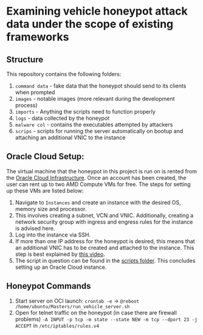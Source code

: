 # Examining vehicle honeypot attack data under the scope of existing frameworks

## Structure
This repository contains the following folders:
1) `command data` - fake data that the honeypot should send to its clients when prompted
2) `images` - notable images (more relevant during the development process)
3) `imports` - Anything the scripts need to function properly
4) `logs` - data collected by the honeypot
5) `malware col` - contains the executables attempted by attackers
6) `scrips` - scripts for running the server automatically on bootup and attaching an additional VNIC to the instance

## Oracle Cloud Setup:
The virtual machine that the honeypot in this project is run on is rented from the [Oracle Cloud Infrastructure](https://www.oracle.com/cloud/).
Once an account has been created, the user can rent up to two AMD Compute VMs for free. The steps for setting up these VMs are listed below:
1) Navigate to `Instances` and create an instance with the desired OS, memory size and processor.
2) This involves creating a subnet, VCN and VNIC. Additionally, creating a network security group with ingress and engress rules for the instance is advised here.
3) Log into the instance via SSH.
4) If more than one IP address for the honeypot is desired, this means that an additional VNIC has to be created and attached to the instance. This step is best explained by [this video](https://www.youtube.com/watch?v=amYLnXEDs9w&ab_channel=OracleLearning).
5) The script in question can be found in the [scripts folder](scripts/).
This concludes setting up an Oracle Cloud instance.

## Honeypot Commands
1) Start server on OCI launch:
	`crontab -e` -> `@reboot /home/ubuntu/Masters/run_vehicle_server.sh`
2) Open for telnet traffic on the honeypot (in case there are firewall problems)
   	`-A INPUT -p tcp -m state --state NEW -m tcp --dport 23 -j ACCEPT` in `/etc/iptables/rules.v4`

